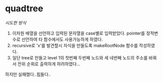 # quadtree


*시도한 방식*
1. 이차원 배열을 선언하고 입력된 문자열을 case별로 입력받았다. pointer를 정적변수로 선언하여 타 함수에서도 사용가능하게 하였다.
2. recursive로 'x'를 발견할시 자식을 만들도록 makeRootNode 함수를 작성하였다.
3. 일단 tree로 만들고 level 1의 첫번째 두번째 노드와 세 네번째 노드의 주소를 바꿔서 전위 순회로 출력하게 하려하였다...

하지만 실패했다..힘들다..